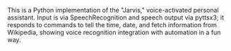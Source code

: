 This is a Python implementation of the "Jarvis," voice-activated personal assistant. Input is via SpeechRecognition and speech output via pyttsx3; it responds to commands to tell the time, date, and fetch information from Wikipedia, showing voice recognition integration with automation in a fun way.

